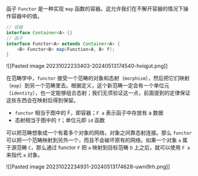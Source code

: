 函子 `Functor` 是一种实现 `map` 函数的容器。这允许我们在不解开容器的情况下操作容器中的值。

```java
// 容器
interface Container<A> {}
// 函子
interface Functor<A> extends Container<A> {
    <B> Functor<B> map(Function<A, B> f);
}
```

![[Pasted image 20231022233403-20240513174540-hviqjut.png]]

在范畴学中，`functor` 接受一个范畴的对象和态射（`morphism`），然后把它们映射（`map`）到另一个范畴里去。根据定义，这个新范畴一定会有一个单位元（`identity`），也一定能够组合态射；我们无须验证这一点，前面提到的定律保证这些东西会在映射后得到保留。

* `functor` 相当于图中的 F，即容器；`F a` 表示函子中存放有 a 数据
* 态射相当于图中的 `f`；单位元即 `id` 函数

可以把范畴想象成一个有着多个对象的网络，对象之间靠态射连接。那么 `functor` 可以把一个范畴映射到另外一个，而且不会破坏原有的网络。如果一个对象 `a` 属于源范畴 `C`，那么通过 functor `F` 把 `a` 映射到目标范畴 `D` 上之后，就可以使用 `F a` 来指代 `a` 对象。

![[Pasted image 20231022234931-20240513174628-uwni9rh.png]]

‍
